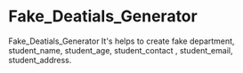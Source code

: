 # Fake_Deatials_Generator
Fake_Deatials_Generator It's helps to create fake  department,  student_name,  student_age, student_contact , student_email, student_address.
